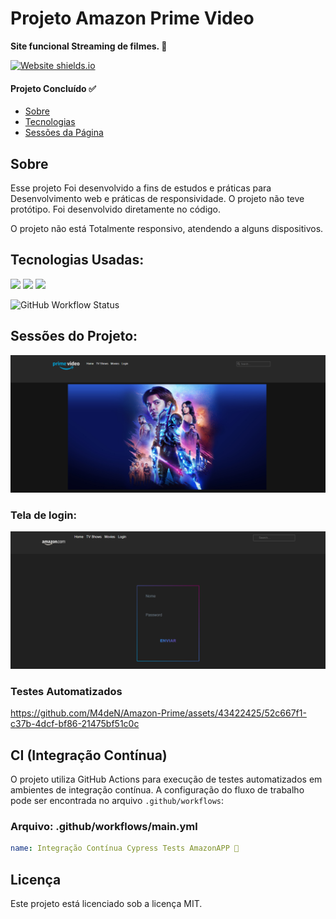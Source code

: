 <h1> Projeto Amazon Prime Video </h1>
<p><b>Site funcional Streaming de filmes. 🧮</b></p>

[![Website shields.io](https://img.shields.io/website-up-down-green-red/http/shields.io.svg)](http://shields.io/)

<h4> 
	Projeto Concluído ✅
</h4>

<ul>
 <li><a href="#sobre">Sobre</a></li>
 <li><a href="#tecnologias">Tecnologias</a></li> 
 <li><a href="#sessao">Sessões da Página</a></li>
</ul>

<h2 id="sobre">Sobre</h2>
<p>Esse projeto Foi desenvolvido a fins de estudos e práticas para Desenvolvimento web e práticas de responsividade. O projeto não teve protótipo.
Foi desenvolvido diretamente no código.</p>

<p>O projeto não está Totalmente responsivo, atendendo a alguns dispositivos.</p>

<h2 id="tecnologias">Tecnologias Usadas:</h2>

<p>
  <img src="https://img.shields.io/badge/HTML5-E34F26?style=for-the-badge&logo=html5&logoColor=white" />
  <img src="https://img.shields.io/badge/CSS3-1572B6?style=for-the-badge&logo=css3&logoColor=white" />
  <img src="https://img.shields.io/badge/JavaScript-323330?style=for-the-badge&logo=javascript&logoColor=F7DF1E" />

![GitHub Workflow Status](https://img.shields.io/github/actions/workflow/status/M4deN/Amazon-Prime/ci.yml?label=Test%20Workflows&logo=GitHub&style=for-the-badge)
</p>


<h2 id="sessao">Sessões do Projeto:</h2>

![Começo](https://github.com/M4deN/Amazon-Prime/blob/main/Imagens/Capturar1.PNG)

<h3>Tela de login:</h3>

![parte7](https://github.com/AlexDeSaran/Amazon-Prime/blob/main/Imagens/Capturar8.PNG)

<h3>Testes Automatizados</h3>

https://github.com/M4deN/Amazon-Prime/assets/43422425/52c667f1-c37b-4dcf-bf86-21475bf51c0c


<h2> CI (Integração Contínua)</h2>

O projeto utiliza GitHub Actions para execução de testes automatizados em ambientes de integração contínua. A configuração do fluxo de trabalho pode ser encontrada no arquivo `.github/workflows`:

### Arquivo: .github/workflows/main.yml

```yaml
name: Integração Contínua Cypress Tests AmazonAPP 🧪
```
## Licença

Este projeto está licenciado sob a licença MIT.
